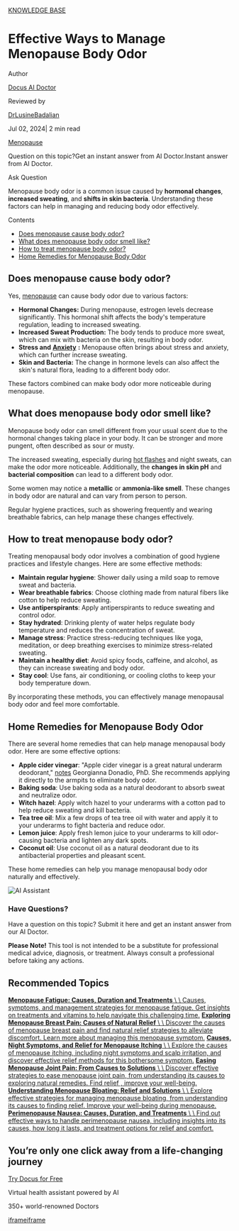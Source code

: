 [KNOWLEDGE BASE](https://docus.ai/knowledge-base)

# Effective Ways to Manage Menopause Body Odor

Author

[Docus AI Doctor](https://docus.ai/ai-doctor)

Reviewed by

[DrLusineBadalian](https://docus.ai/author/dr-lusine-badalian)

Jul 02, 2024\| 2 min read

[Menopause](https://docus.ai/tags/menopause)

Question on this topic?Get an instant answer from AI Doctor.Instant answer from AI Doctor.

Ask Question

Menopause body odor is a common issue caused by **hormonal changes**, **increased sweating**, and **shifts in skin bacteria**. Understanding these factors can help in managing and reducing body odor effectively.

Contents

- [Does menopause cause body odor?](https://docus.ai/knowledge-base/menopause-body-odor#does-menopause-cause-body-odor)
- [What does menopause body odor smell like?](https://docus.ai/knowledge-base/menopause-body-odor#what-does-menopause-body-odor-smell-like)
- [How to treat menopause body odor?](https://docus.ai/knowledge-base/menopause-body-odor#how-to-treat-menopause-body-odor)
- [Home Remedies for Menopause Body Odor](https://docus.ai/knowledge-base/menopause-body-odor#home-remedies-for-menopause-body-odor)

## Does menopause cause body odor?

Yes, [menopause](https://docus.ai/symptoms-guide/about-menopause) can cause body odor due to various factors:

- **Hormonal Changes:** During menopause, estrogen levels decrease significantly. This hormonal shift affects the body's temperature regulation, leading to increased sweating.
- **Increased Sweat Production:** The body tends to produce more sweat, which can mix with bacteria on the skin, resulting in body odor.
- **Stress and** [**Anxiety**](https://docus.ai/knowledge-base/how-to-recognize-anxiety-in-yourself-and-others) **:** Menopause often brings about stress and anxiety, which can further increase sweating.
- **Skin and Bacteria:** The change in hormone levels can also affect the skin's natural flora, leading to a different body odor.

These factors combined can make body odor more noticeable during menopause.

## What does menopause body odor smell like?

Menopause body odor can smell different from your usual scent due to the hormonal changes taking place in your body. It can be stronger and more pungent, often described as sour or musty.

The increased sweating, especially during [hot flashes](https://docus.ai/tags/hot-flashes) and night sweats, can make the odor more noticeable. Additionally, the **changes in skin pH** and **bacterial composition** can lead to a different body odor.

Some women may notice a **metallic** or **ammonia-like smell**. These changes in body odor are natural and can vary from person to person.

Regular hygiene practices, such as showering frequently and wearing breathable fabrics, can help manage these changes effectively.

## How to treat menopause body odor?

Treating menopausal body odor involves a combination of good hygiene practices and lifestyle changes. Here are some effective methods:

- **Maintain regular hygiene**: Shower daily using a mild soap to remove sweat and bacteria.
- **Wear breathable fabrics**: Choose clothing made from natural fibers like cotton to help reduce sweating.
- **Use antiperspirants**: Apply antiperspirants to reduce sweating and control odor.
- **Stay hydrated**: Drinking plenty of water helps regulate body temperature and reduces the concentration of sweat.
- **Manage stress**: Practice stress-reducing techniques like yoga, meditation, or deep breathing exercises to minimize stress-related sweating.
- **Maintain a healthy diet**: Avoid spicy foods, caffeine, and alcohol, as they can increase sweating and body odor.
- **Stay cool**: Use fans, air conditioning, or cooling cloths to keep your body temperature down.

By incorporating these methods, you can effectively manage menopausal body odor and feel more comfortable.

## Home Remedies for Menopause Body Odor

There are several home remedies that can help manage menopausal body odor. Here are some effective options:

- **Apple cider vinegar**: "Apple cider vinegar is a great natural underarm deodorant," [notes](https://www.nbcnews.com/health/health-news/bad-body-odor-try-these-five-natural-cures-flna1c9457001) Georgianna Donadio, PhD. She recommends applying it directly to the armpits to eliminate body odor.
- **Baking soda**: Use baking soda as a natural deodorant to absorb sweat and neutralize odor.
- **Witch hazel**: Apply witch hazel to your underarms with a cotton pad to help reduce sweating and kill bacteria.
- **Tea tree oil**: Mix a few drops of tea tree oil with water and apply it to your underarms to fight bacteria and reduce odor.
- **Lemon juice**: Apply fresh lemon juice to your underarms to kill odor-causing bacteria and lighten any dark spots.
- **Coconut oil**: Use coconut oil as a natural deodorant due to its antibacterial properties and pleasant scent.

These home remedies can help you manage menopausal body odor naturally and effectively.

![AI Assistant](https://docus.ai/images/small-assistant.png)

### Have Questions?

Have a question on this topic? Submit it here and get an instant answer from our AI Doctor.

**Please Note!** This tool is not intended to be a substitute for professional medical advice, diagnosis, or treatment. Always consult a professional before taking any actions.

## Recommended Topics

[**Menopause Fatigue: Causes, Duration and Treatments** \\
\\
Causes, symptoms, and management strategies for menopause fatigue. Get insights on treatments and vitamins to help navigate this challenging time.](https://docus.ai/knowledge-base/menopause-fatigue) [**Exploring Menopause Breast Pain: Causes of Natural Relief** \\
\\
Discover the causes of menopause breast pain and find natural relief strategies to alleviate discomfort. Learn more about managing this menopause symptom.](https://docus.ai/knowledge-base/menopause-breast-pain) [**Causes, Night Symptoms, and Relief for Menopause Itching** \\
\\
Explore the causes of menopause itching, including night symptoms and scalp irritation, and discover effective relief methods for this bothersome symptom.](https://docus.ai/knowledge-base/relief-for-menopause-itching) [**Easing Menopause Joint Pain: From Causes to Solutions** \\
\\
Discover effective strategies to ease menopause joint pain, from understanding its causes to exploring natural remedies. Find relief , improve your well-being.](https://docus.ai/knowledge-base/menopause-joint-pain) [**Understanding Menopause Bloating: Relief and Solutions** \\
\\
Explore effective strategies for managing menopause bloating, from understanding its causes to finding relief. Improve your well-being during menopause.](https://docus.ai/knowledge-base/understanding-menopause-bloating) [**Perimenopause Nausea: Causes, Duration, and Treatments** \\
\\
Find out effective ways to handle perimenopause nausea, including insights into its causes, how long it lasts, and treatment options for relief and comfort.](https://docus.ai/knowledge-base/perimenopause-nausea)

## You’re only one click away from a life-changing journey

[Try Docus for Free](https://my.docus.ai/auth/signup)

Virtual health assistant powered by AI

350+ world-renowned Doctors

[iframe](https://td.doubleclick.net/td/ga/rul?tid=G-C1NR4HEC74&gacid=1795666580.1741380816&gtm=45je5362v874030715z8849365654za200zb849365654&dma=0&gcs=G1--&gcd=13l3l3R3l5l1&npa=0&pscdl=noapi&aip=1&fledge=1&frm=0&tag_exp=102067808~102482433~102539968~102587591~102640600~102717422~102788824~102814060&z=599589694)[iframe](https://td.doubleclick.net/td/rul/11076298198?random=1741380815978&cv=11&fst=1741380815978&fmt=3&bg=ffffff&guid=ON&async=1&gtm=45je5362v874030715z8849365654za200zb849365654&gcd=13l3l3R3l5l1&dma=0&tag_exp=102067808~102482433~102539968~102587591~102640600~102717422~102788824~102814060&u_w=1280&u_h=1024&url=https%3A%2F%2Fdocus.ai%2Fknowledge-base%2Fmenopause-body-odor&hn=www.googleadservices.com&frm=0&tiba=Effective%20Ways%20to%20Manage%20Menopause%20Body%20Odor&npa=0&pscdl=noapi&auid=1457916672.1741380816&uaa=&uab=&uafvl=&uamb=0&uam=&uap=&uapv=&uaw=0&fledge=1&data=event%3Dgtag.config)